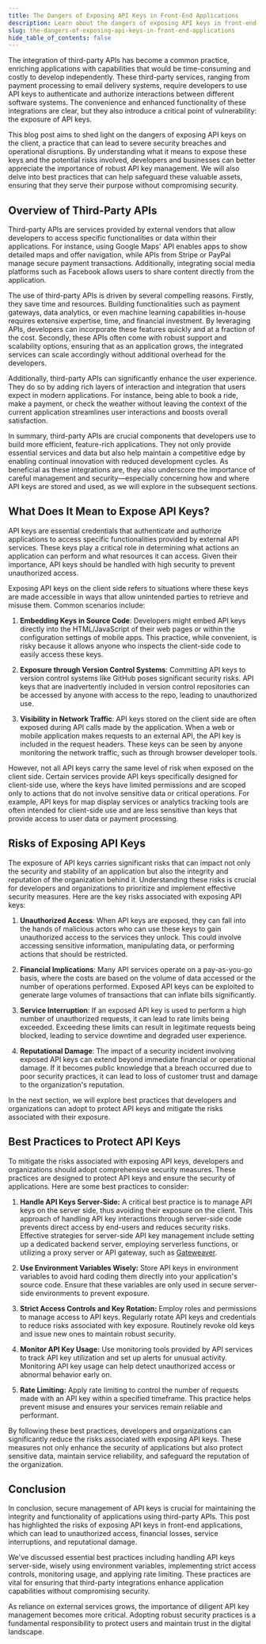 ```yaml
---
title: The Dangers of Exposing API Keys in Front-End Applications
description: Learn about the dangers of exposing API keys in front-end applications and best practices to protect them.
slug: the-dangers-of-exposing-api-keys-in-front-end-applications
hide_table_of_contents: false
---
```


The integration of third-party APIs has become a common practice, enriching applications with capabilities that would be time-consuming and costly to develop independently. These third-party services, ranging from payment processing to email delivery systems, require developers to use API keys to authenticate and authorize interactions between different software systems. The convenience and enhanced functionality of these integrations are clear, but they also introduce a critical point of vulnerability: the exposure of API keys.

<!-- truncate -->

This blog post aims to shed light on the dangers of exposing API keys on the client, a practice that can lead to severe security breaches and operational disruptions. By understanding what it means to expose these keys and the potential risks involved, developers and businesses can better appreciate the importance of robust API key management. We will also delve into best practices that can help safeguard these valuable assets, ensuring that they serve their purpose without compromising security.

## Overview of Third-Party APIs

Third-party APIs are services provided by external vendors that allow developers to access specific functionalities or data within their applications. For instance, using Google Maps' API enables apps to show detailed maps and offer navigation, while APIs from Stripe or PayPal manage secure payment transactions. Additionally, integrating social media platforms such as Facebook allows users to share content directly from the application.

The use of third-party APIs is driven by several compelling reasons. Firstly, they save time and resources. Building functionalities such as payment gateways, data analytics, or even machine learning capabilities in-house requires extensive expertise, time, and financial investment. By leveraging APIs, developers can incorporate these features quickly and at a fraction of the cost. Secondly, these APIs often come with robust support and scalability options, ensuring that as an application grows, the integrated services can scale accordingly without additional overhead for the developers.

Additionally, third-party APIs can significantly enhance the user experience. They do so by adding rich layers of interaction and integration that users expect in modern applications. For instance, being able to book a ride, make a payment, or check the weather without leaving the context of the current application streamlines user interactions and boosts overall satisfaction.

In summary, third-party APIs are crucial components that developers use to build more efficient, feature-rich applications. They not only provide essential services and data but also help maintain a competitive edge by enabling continual innovation with reduced development cycles. As beneficial as these integrations are, they also underscore the importance of careful management and security—especially concerning how and where API keys are stored and used, as we will explore in the subsequent sections.

## What Does It Mean to Expose API Keys?

API keys are essential credentials that authenticate and authorize applications to access specific functionalities provided by external API services. These keys play a critical role in determining what actions an application can perform and what resources it can access. Given their importance, API keys should be handled with high security to prevent unauthorized access.

Exposing API keys on the client side refers to situations where these keys are made accessible in ways that allow unintended parties to retrieve and misuse them. Common scenarios include:

1. **Embedding Keys in Source Code**: Developers might embed API keys directly into the HTML/JavaScript of their web pages or within the configuration settings of mobile apps. This practice, while convenient, is risky because it allows anyone who inspects the client-side code to easily access these keys.

2. **Exposure through Version Control Systems**: Committing API keys to version control systems like GitHub poses significant security risks. API keys that are inadvertently included in version control repositories can be accessed by anyone with access to the repo, leading to unauthorized use.

3. **Visibility in Network Traffic**: API keys stored on the client side are often exposed during API calls made by the application. When a web or mobile application makes requests to an external API, the API key is included in the request headers. These keys can be seen by anyone monitoring the network traffic, such as through browser developer tools.

However, not all API keys carry the same level of risk when exposed on the client side. Certain services provide API keys specifically designed for client-side use, where the keys have limited permissions and are scoped only to actions that do not involve sensitive data or critical operations. For example, API keys for map display services or analytics tracking tools are often intended for client-side use and are less sensitive than keys that provide access to user data or payment processing.

## Risks of Exposing API Keys

The exposure of API keys carries significant risks that can impact not only the security and stability of an application but also the integrity and reputation of the organization behind it. Understanding these risks is crucial for developers and organizations to prioritize and implement effective security measures. Here are the key risks associated with exposing API keys:

1. **Unauthorized Access**: When API keys are exposed, they can fall into the hands of malicious actors who can use these keys to gain unauthorized access to the services they unlock. This could involve accessing sensitive information, manipulating data, or performing actions that should be restricted.

2. **Financial Implications**: Many API services operate on a pay-as-you-go basis, where the costs are based on the volume of data accessed or the number of operations performed. Exposed API keys can be exploited to generate large volumes of transactions that can inflate bills significantly.

3. **Service Interruption**: If an exposed API key is used to perform a high number of unauthorized requests, it can lead to rate limits being exceeded. Exceeding these limits can result in legitimate requests being blocked, leading to service downtime and degraded user experience.

4. **Reputational Damage**: The impact of a security incident involving exposed API keys can extend beyond immediate financial or operational damage. If it becomes public knowledge that a breach occurred due to poor security practices, it can lead to loss of customer trust and damage to the organization's reputation.

In the next section, we will explore best practices that developers and organizations can adopt to protect API keys and mitigate the risks associated with their exposure.

## Best Practices to Protect API Keys

To mitigate the risks associated with exposing API keys, developers and organizations should adopt comprehensive security measures. These practices are designed to protect API keys and ensure the security of applications. Here are some best practices to consider:

1. **Handle API Keys Server-Side:** A critical best practice is to manage API keys on the server side, thus avoiding their exposure on the client. This approach of handling API key interactions through server-side code prevents direct access by end-users and reduces security risks. Effective strategies for server-side API key management include setting up a dedicated backend server, employing serverless functions, or utilizing a proxy server or API gateway, such as [Gateweaver](https://github.com/gateweaver/gateweaver).

2. **Use Environment Variables Wisely:** Store API keys in environment variables to avoid hard coding them directly into your application's source code. Ensure that these variables are only used in secure server-side environments to prevent exposure.

3. **Strict Access Controls and Key Rotation:** Employ roles and permissions to manage access to API keys. Regularly rotate API keys and credentials to reduce risks associated with key exposure. Routinely revoke old keys and issue new ones to maintain robust security.

4. **Monitor API Key Usage:** Use monitoring tools provided by API services to track API key utilization and set up alerts for unusual activity. Monitoring API key usage can help detect unauthorized access or abnormal behavior early on.

5. **Rate Limiting:** Apply rate limiting to control the number of requests made with an API key within a specified timeframe. This practice helps prevent misuse and ensures your services remain reliable and performant.

By following these best practices, developers and organizations can significantly reduce the risks associated with exposing API keys. These measures not only enhance the security of applications but also protect sensitive data, maintain service reliability, and safeguard the reputation of the organization.

## Conclusion

In conclusion, secure management of API keys is crucial for maintaining the integrity and functionality of applications using third-party APIs. This post has highlighted the risks of exposing API keys in front-end applications, which can lead to unauthorized access, financial losses, service interruptions, and reputational damage.

We've discussed essential best practices including handling API keys server-side, wisely using environment variables, implementing strict access controls, monitoring usage, and applying rate limiting. These practices are vital for ensuring that third-party integrations enhance application capabilities without compromising security.

As reliance on external services grows, the importance of diligent API key management becomes more critical. Adopting robust security practices is a fundamental responsibility to protect users and maintain trust in the digital landscape.
